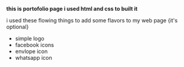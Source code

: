 **this is portofolio page i used html and css to built it**

i used these flowing things to add some flavors to  my web page {it's optional}
<ul>
  <li>simple logo</li>
  <li>facebook icons </li>
  <li>envlope icon</li>
  <li>whatsapp icon</li>
</ul>

 
